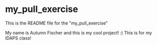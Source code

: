 # my_pull_exercise

This is the README file for the "my_pull_exercise"

My name is Autumn Fischer and this is my cool project! :) 
This is for my IDAPS class!
